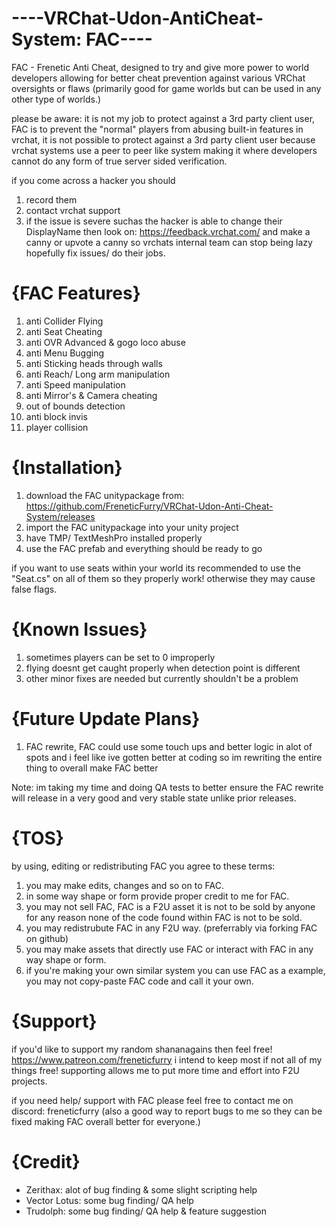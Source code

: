 # ----VRChat-Udon-AntiCheat-System: FAC----
FAC - Frenetic Anti Cheat, designed to try and give more power to world developers allowing for better cheat prevention against various VRChat oversights or flaws (primarily good for game worlds but can be used in any other type of worlds.)

please be aware: it is not my job to protect against a 3rd party client user, FAC is to prevent the "normal" players from abusing built-in features in vrchat, it is not possible to protect against a 3rd party client user because vrchat systems use a peer to peer like system making it where developers cannot do any form of true server sided verification.

if you come across a hacker you should
1. record them
2. contact vrchat support
3. if the issue is severe suchas the hacker is able to change their DisplayName then look on: https://feedback.vrchat.com/ and make a canny or upvote a canny so vrchats internal team can stop being lazy hopefully fix issues/ do their jobs.

# **{FAC Features}**

1. anti Collider Flying
2. anti Seat Cheating
3. anti OVR Advanced & gogo loco abuse
4. anti Menu Bugging
5. anti Sticking heads through walls
6. anti Reach/ Long arm manipulation
7. anti Speed manipulation
8. anti Mirror's & Camera cheating
9. out of bounds detection
10. anti block invis
11. player collision

# **{Installation}**

1. download the FAC unitypackage from: https://github.com/FreneticFurry/VRChat-Udon-Anti-Cheat-System/releases
2. import the FAC unitypackage into your unity project
3. have TMP/ TextMeshPro installed properly
4. use the FAC prefab and everything should be ready to go

if you want to use seats within your world its recommended to use the "Seat.cs" on all of them so they properly work! otherwise they may cause false flags.

# **{Known Issues}**

1. sometimes players can be set to 0 improperly
2. flying doesnt get caught properly when detection point is different
3. other minor fixes are needed but currently shouldn't be a problem

# **{Future Update Plans}**

1. FAC rewrite, FAC could use some touch ups and better logic in alot of spots and i feel like ive gotten better at coding so im rewriting the entire thing to overall make FAC better

Note: im taking my time and doing QA tests to better ensure the FAC rewrite will release in a very good and very stable state unlike prior releases.

# **{TOS}**

by using, editing or redistributing FAC you agree to these terms:

1. you may make edits, changes and so on to FAC.
2. in some way shape or form provide proper credit to me for FAC.
3. you may not sell FAC, FAC is a F2U asset it is not to be sold by anyone for any reason none of the code found within FAC is not to be sold.
4. you may redistrubute FAC in any F2U way. (preferrably via forking FAC on github)
5. you may make assets that directly use FAC or interact with FAC in any way shape or form.
6. if you're making your own similar system you can use FAC as a example, you may not copy-paste FAC code and call it your own.

# **{Support}**

if you'd like to support my random shananagains then feel free! https://www.patreon.com/freneticfurry
i intend to keep most if not all of my things free! supporting allows me to put more time and effort into F2U projects.

if you need help/ support with FAC please feel free to contact me on discord: freneticfurry
(also a good way to report bugs to me so they can be fixed making FAC overall better for everyone.)

# **{Credit}**

- Zerithax: alot of bug finding & some slight scripting help
- Vector Lotus: some bug finding/ QA help
- Trudolph: some bug finding/ QA help & feature suggestion
